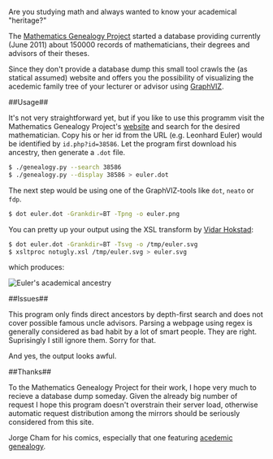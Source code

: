 Are you studying math and always wanted to know your academical "heritage?"

The [Mathematics Genealogy Project](http://genealogy.math.ndsu.nodak.edu/) started a database providing currently (June 2011) about 150000 records of mathematicians, their degrees and advisors of their theses.

Since they don't provide a database dump this small tool crawls the (as statical assumed) website and offers you the possibility of visualizing the acedemic family tree of your lecturer or advisor using [GraphVIZ](http://www.graphviz.org/).

##Usage##

It's not very straightforward yet, but if you like to use this programm visit the Mathematics Genealogy Project's [website](http://genealogy.math.ndsu.nodak.edu/) and search for the desired mathematician. Copy his or her id from the URL (e.g. Leonhard Euler) would be identified by `id.php?id=38586`. Let the program first download his ancestry, then generate a `.dot` file.

```bash
$ ./genealogy.py --search 38586
$ ./genealogy.py --display 38586 > euler.dot
```

The next step would be using one of the GraphVIZ-tools like `dot`, `neato` or `fdp`.

```bash
$ dot euler.dot -Grankdir=BT -Tpng -o euler.png
```

You can pretty up your output using the XSL transform by [Vidar Hokstad](https://github.com/vidarh/diagram-tools):

```bash
$ dot euler.dot -Grankdir=BT -Tsvg -o /tmp/euler.svg
$ xsltproc notugly.xsl /tmp/euler.svg > euler.svg
```

which produces:

![Euler's academical ancestry](https://raw.github.com/tzwenn/MathGenealogy/master/euler.svg)

##Issues##

This program only finds direct ancestors by depth-first search and does not cover possible famous uncle advisors.
Parsing a webpage using regex is generally considered as bad habit by a lot of smart people. They are right. Suprisingly I still ignore them. Sorry for that.

And yes, the output looks awful.

##Thanks##

To the Mathematics Genealogy Project for their work, I hope very much to recieve a database dump someday. Given the already big number of request I hope this program doesn't overstrain their server load, otherwise automatic request distribution among the mirrors should be seriously considered from this site.

Jorge Cham for his comics, especially that one featuring [acedemic genealogy](http://www.phdcomics.com/comics.php?f=1419).
